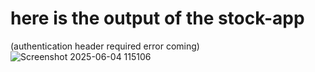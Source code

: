 # here is the output of the stock-app 
(authentication header required error coming)
![Screenshot 2025-06-04 115106](https://github.com/user-attachments/assets/18e0fca2-1ee8-4770-bd0f-a766ac79937b)
